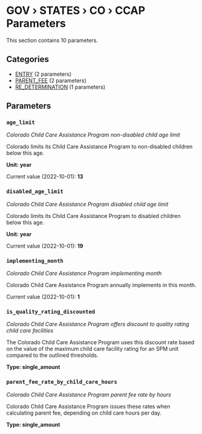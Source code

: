 # GOV › STATES › CO › CCAP Parameters

This section contains 10 parameters.

## Categories

- [ENTRY](entry/index.md) (2 parameters)
- [PARENT_FEE](parent_fee/index.md) (2 parameters)
- [RE_DETERMINATION](re_determination/index.md) (1 parameters)

## Parameters

### `age_limit`
*Colorado Child Care Assistance Program non-disabled child age limit*

Colorado limits its Child Care Assistance Program to non-disabled children below this age.

**Unit: year**

Current value (2022-10-01): **13**


### `disabled_age_limit`
*Colorado Child Care Assistance Program disabled child age limit*

Colorado limits its Child Care Assistance Program to disabled children below this age.

**Unit: year**

Current value (2022-10-01): **19**


### `implementing_month`
*Colorado Child Care Assistance Program implementing month*

Colorado Child Care Assistance Program annually implements in this month.

Current value (2022-10-01): **1**


### `is_quality_rating_discounted`
*Colorado Child Care Assistance Program offers discount to quality rating child care facilities*

The Colorado Child Care Assistance Program uses this discount rate based on the value of the maximum child care facility rating for an SPM unit compared to the outlined thresholds.

**Type: single_amount**


### `parent_fee_rate_by_child_care_hours`
*Colorado Child Care Assistance Program parent fee rate by hours*

Colorado Child Care Assistance Program issues these rates when calculating parent fee, depending on child care hours per day.

**Type: single_amount**

